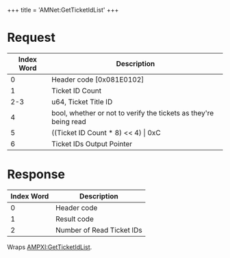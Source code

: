 +++
title = 'AMNet:GetTicketIdList'
+++

# Request

| Index Word | Description |
|----|----|
| 0 | Header code \[0x081E0102\] |
| 1 | Ticket ID Count |
| 2-3 | u64, Ticket Title ID |
| 4 | bool, whether or not to verify the tickets as they're being read |
| 5 | ((Ticket ID Count \* 8) \<\< 4) \| 0xC |
| 6 | Ticket IDs Output Pointer |

# Response

| Index Word | Description               |
|------------|---------------------------|
| 0          | Header code               |
| 1          | Result code               |
| 2          | Number of Read Ticket IDs |

Wraps [AMPXI:GetTicketIdList](AMPXI:GetTicketIdList "wikilink").
